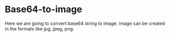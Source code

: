 # Base64-to-image
Here we are going to convert base64 string to image. image can be created in the formats like jpg, jpeg, png.
